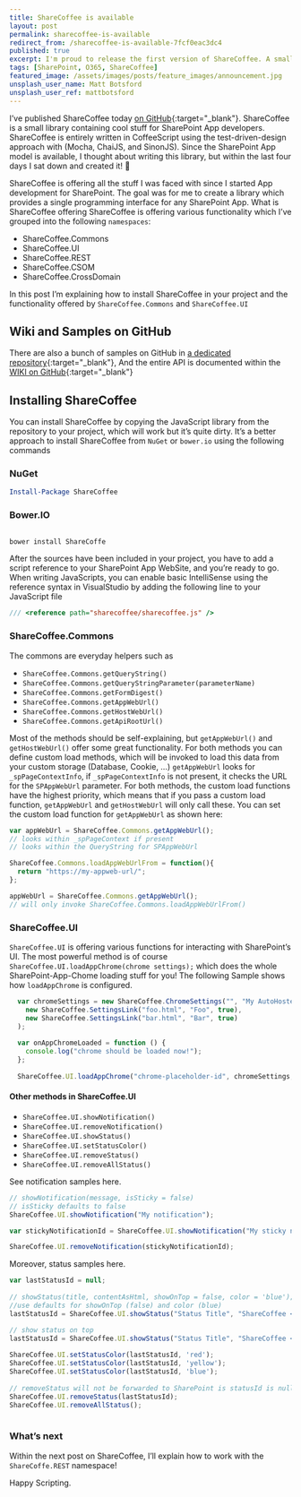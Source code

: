 ```yaml
---
title: ShareCoffee is available
layout: post
permalink: sharecoffee-is-available
redirect_from: /sharecoffee-is-available-7fcf0eac3dc4
published: true
excerpt: I'm proud to release the first version of ShareCoffee. A small but powerful library which unifies consumption of SharePoint's HTTP based APIs. In addition a bunch of helpers are included for the SharePoint App framework.
tags: [SharePoint, O365, ShareCoffee]
featured_image: /assets/images/posts/feature_images/announcement.jpg
unsplash_user_name: Matt Botsford
unsplash_user_ref: mattbotsford
---
```


I’ve published ShareCoffee today [on GitHub](http://github.com/ThorstenHans/ShareCoffee){:target="_blank"}. ShareCoffee is a small library containing cool stuff for SharePoint App developers. ShareCoffee is entirely written in CoffeeScript using the test-driven-design approach with (Mocha, ChaiJS, and SinonJS). Since the SharePoint App model is available, I thought about writing this library, but within the last four days I sat down and created it! 🙂

ShareCoffee is offering all the stuff I was faced with since I started App development for SharePoint. The goal was for me to create a library which provides a single programming interface for any SharePoint App. What is ShareCoffee offering ShareCoffee is offering various functionality which I’ve grouped into the following `namespaces`:

- ShareCoffee.Commons
- ShareCoffee.UI
- ShareCoffee.REST
- ShareCoffee.CSOM
- ShareCoffee.CrossDomain

In this post I’m explaining how to install ShareCoffee in your project and the functionality offered by `ShareCoffee.Commons` and `ShareCoffee.UI`

## Wiki and Samples on GitHub

There are also a bunch of samples on GitHub in [a dedicated repository](https://github.com/ThorstenHans/ShareCoffee.Samples){:target="_blank"}, And the entire API is documented within the [WIKI on GitHub](https://github.com/ThorstenHans/ShareCoffee/wiki){:target="_blank"}

## Installing ShareCoffee

You can install ShareCoffee by copying the JavaScript library from the repository to your project, which will work but it’s quite dirty. It’s a better approach to install ShareCoffee from `NuGet` or `bower.io` using the following commands

### NuGet

```powershell
Install-Package ShareCoffee

```

### Bower.IO

```bash

bower install ShareCoffe

```

After the sources have been included in your project, you have to add a script reference to your SharePoint App WebSite, and you’re ready to go. When writing JavaScripts, you can enable basic IntelliSense using the reference syntax in VisualStudio by adding the following line to your JavaScript file

```javascript
/// <reference path="sharecoffee/sharecoffee.js" />

```

### ShareCoffee.Commons

The commons are everyday helpers such as

- `ShareCoffee.Commons.getQueryString()`
- `ShareCoffee.Commons.getQueryStringParameter(parameterName)`
- `ShareCoffee.Commons.getFormDigest()`
- `ShareCoffee.Commons.getAppWebUrl()`
- `ShareCoffee.Commons.getHostWebUrl()`
- `ShareCoffee.Commons.getApiRootUrl()`

Most of the methods should be self-explaining, but `getAppWebUrl()` and `getHostWebUrl()` offer some great functionality. For both methods you can define custom load methods, which will be invoked to load this data from your custom storage (Database, Cookie, …)  `getAppWebUrl` looks for `_spPageContextInfo`, if `_spPageContextInfo` is not present, it checks the URL for the `SPAppWebUrl` parameter. For both methods, the custom load functions have the highest priority, which means that if you pass a custom load function, `getAppWebUrl` and `getHostWebUrl` will only call these. You can set the custom load function for `getAppWebUrl` as shown here:


```javascript
var appWebUrl = ShareCoffee.Commons.getAppWebUrl();
// looks within _spPageContext if present
// looks within the QueryString for SPAppWebUrl

ShareCoffee.Commons.loadAppWebUrlFrom = function(){
  return "https://my-appweb-url/";
};

appWebUrl = ShareCoffee.Commons.getAppWebUrl();
// will only invoke ShareCoffee.Commons.loadAppWebUrlFrom()

```

### ShareCoffee.UI

`ShareCoffee.UI` is offering various functions for interacting with SharePoint’s UI. The most powerful method is of course `ShareCoffee.UI.loadAppChrome(chrome settings);` which does the whole SharePoint-App-Chome loading stuff for you! The following Sample shows how `loadAppChrome` is configured.

```javascript
  var chromeSettings = new ShareCoffee.ChromeSettings("", "My AutoHosted SharePoint App",
    new ShareCoffee.SettingsLink("foo.html", "Foo", true),
    new ShareCoffee.SettingsLink("bar.html", "Bar", true)
  );
  
  var onAppChromeLoaded = function () {
    console.log("chrome should be loaded now!");
  };
  
  ShareCoffee.UI.loadAppChrome("chrome-placeholder-id", chromeSettings, onAppChromeLoaded);

```

#### Other methods in ShareCoffee.UI

- `ShareCoffee.UI.showNotification()`
- `ShareCoffee.UI.removeNotification()`
- `ShareCoffee.UI.showStatus()`
- `ShareCoffee.UI.setStatusColor()`
- `ShareCoffee.UI.removeStatus()`
- `ShareCoffee.UI.removeAllStatus()`

See notification samples here.

```javascript
// showNotification(message, isSticky = false)
// isSticky defaults to false
ShareCoffee.UI.showNotification("My notification");

var stickyNotificationId = ShareCoffee.UI.showNotification("My sticky notification", true);

ShareCoffee.UI.removeNotification(stickyNotificationId);

```

Moreover, status samples here.

```javascript
var lastStatusId = null;
 
// showStatus(title, contentAsHtml, showOnTop = false, color = 'blue');
//use defaults for showOnTop (false) and color (blue)
lastStatusId = ShareCoffee.UI.showStatus("Status Title", "ShareCoffee <b>Status</b>"); 

// show status on top
lastStatusId = ShareCoffee.UI.showStatus("Status Title", "ShareCoffee <b>Status</b> displayed on top", true);
 
ShareCoffee.UI.setStatusColor(lastStatusId, 'red');
ShareCoffee.UI.setStatusColor(lastStatusId, 'yellow');
ShareCoffee.UI.setStatusColor(lastStatusId, 'blue');
 
// removeStatus will not be forwarded to SharePoint is statusId is null or undefined
ShareCoffee.UI.removeStatus(lastStatusId);
ShareCoffee.UI.removeAllStatus();
 
```

### What’s next

Within the next post on ShareCoffee, I’ll explain how to work with the `ShareCoffe.REST` namespace!

Happy Scripting.


